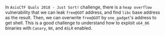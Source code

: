 In `AsisCTF Quals 2018 - Just Sort!` challenge, there is a `heap overflow` vulnerability that we can leak `free@GOT` address, and find `libc` base address as the result. Then, we can overwrite `free@GOT` by `one_gadget`'s address to get shell. This is a good challenge to understand how to exploit `x64_86` binaries with `Canary`, `NX`, and `ASLR` enabled.
